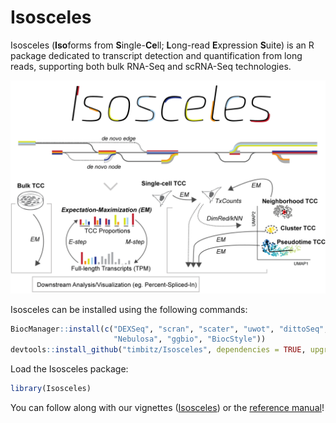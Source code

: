 # Isosceles 

Isosceles (**Iso**forms from **S**ingle-**Ce**ll; **L**ong-read **E**xpression 
**S**uite) is an R package dedicated to transcript detection and quantification 
from long reads, supporting both bulk RNA-Seq and scRNA-Seq technologies.

<p align="center">
  <img src="docs/Isosceles_header.gif" width="600">
</p>

Isosceles can be installed using the following commands:
```r
BiocManager::install(c("DEXSeq", "scran", "scater", "uwot", "dittoSeq",
                       "Nebulosa", "ggbio", "BiocStyle"))
devtools::install_github("timbitz/Isosceles", dependencies = TRUE, upgrade = TRUE)
```

Load the Isosceles package:
```r
library(Isosceles)
```

You can follow along with our vignettes ([Isosceles](https://timbitz.github.io/Isosceles/docs/Isosceles.html))
or the [reference manual](https://github.com/timbitz/Isosceles/blob/devel/docs/Isosceles.pdf)!
